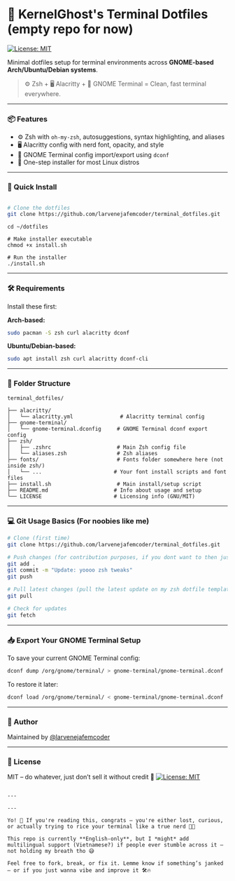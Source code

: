 # 🧠 KernelGhost's Terminal Dotfiles (empty repo for now)
[![License: MIT](https://img.shields.io/badge/License-MIT-yellow.svg)](LICENSE)

Minimal dotfiles setup for terminal environments across **GNOME-based Arch/Ubuntu/Debian systems**.

> ⚙️ Zsh + 🖥 Alacritty + 🧪 GNOME Terminal = Clean, fast terminal everywhere.

---

### 📦 Features

- ⚙️ Zsh with `oh-my-zsh`, autosuggestions, syntax highlighting, and aliases
- 🖥 Alacritty config with nerd font, opacity, and style
- 🧪 GNOME Terminal config import/export using `dconf`
- 🧾 One-step installer for most Linux distros

---

### 🚀 Quick Install

```bash

# Clone the dotfiles
git clone https://github.com/larvenejafemcoder/terminal_dotfiles.git

```

```
cd ~/dotfiles
```

```
# Make installer executable
chmod +x install.sh

# Run the installer
./install.sh

````

---

### 🛠 Requirements

Install these first:

**Arch-based:**

```bash
sudo pacman -S zsh curl alacritty dconf
```

**Ubuntu/Debian-based:**

```bash
sudo apt install zsh curl alacritty dconf-cli
```

---

### 📂 Folder Structure

```
terminal_dotfiles/

├── alacritty/
│   └── alacritty.yml               # Alacritty terminal config
├── gnome-terminal/
│   └── gnome-terminal.dconfig     # GNOME Terminal dconf export config
├── zsh/
│   ├── .zshrc                     # Main Zsh config file
│   └── aliases.zsh                # Zsh aliases
├── fonts/                         # Fonts folder somewhere here (not inside zsh/)
│   └── ...                       # Your font install scripts and font files
├── install.sh                     # Main install/setup script
├── README.md                     # Info about usage and setup
└── LICENSE                       # Licensing info (GNU/MIT)

```

---

### 💻 Git Usage Basics (For noobies like me)

```bash
# Clone (first time)
git clone https://github.com/larvenejafemcoder/terminal_dotfiles.git

# Push changes (for contribution purposes, if you dont want to then just dont do this)
git add .
git commit -m "Update: yoooo zsh tweaks"
git push

# Pull latest changes (pull the latest update on my zsh dotfile templates)
git pull

# Check for updates
git fetch
```

---

### 📥 Export Your GNOME Terminal Setup

To save your current GNOME Terminal config:

```bash
dconf dump /org/gnome/terminal/ > gnome-terminal/gnome-terminal.dconf
```

To restore it later:

```bash
dconf load /org/gnome/terminal/ < gnome-terminal/gnome-terminal.dconf
```

---

### 🙌 Author

Maintained by [@larvenejafemcoder](https://github.com/larvenejafemcoder)

---

### 📜 License

MIT – do whatever, just don’t sell it without credit 😤
[![License: MIT](https://img.shields.io/badge/License-MIT-yellow.svg)](LICENSE)

```

---

---

Yo! 👋 If you're reading this, congrats — you're either lost, curious, or actually trying to rice your terminal like a true nerd 🧠✨

This repo is currently **English-only**, but I *might* add multilingual support (Vietnamese?) if people ever stumble across it — not holding my breath tho 😅

Feel free to fork, break, or fix it. Lemme know if something’s janked — or if you just wanna vibe and improve it 🛠️🔥

